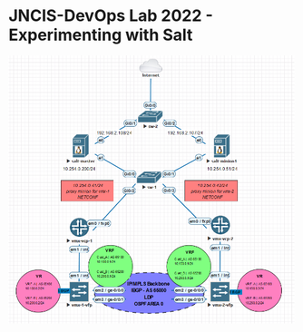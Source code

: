 # JNCIS-DevOps Lab 2022 - Experimenting with Salt

<img src="jncis-salt-lab-eve-ng.png" alt="Alt text" title="Optional title">

